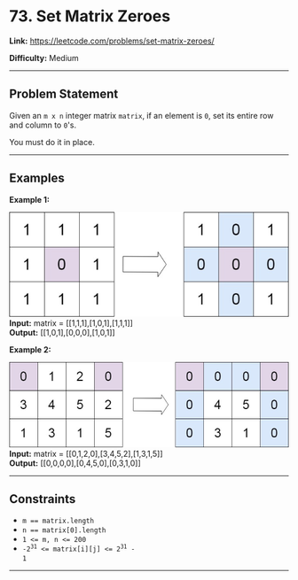 # 73. Set Matrix Zeroes

**Link:** https://leetcode.com/problems/set-matrix-zeroes/

**Difficulty:** Medium

---

## Problem Statement

Given an `m x n` integer matrix `matrix`, if an element is `0`, set its entire row and column to `0`'s.

You must do it in place.

---

## Examples

**Example 1:**

![alt text](mat1.jpg) \
**Input:** matrix = [[1,1,1],[1,0,1],[1,1,1]] \
**Output:** [[1,0,1],[0,0,0],[1,0,1]]

**Example 2:**

![alt text](mat2.jpg) \
**Input:** matrix = [[0,1,2,0],[3,4,5,2],[1,3,1,5]] \
**Output:** [[0,0,0,0],[0,4,5,0],[0,3,1,0]]

---

## Constraints

- `m == matrix.length`
- `n == matrix[0].length`
- `1 <= m, n <= 200`
- <code>-2<sup>31</sup> <= matrix[i][j] <= 2<sup>31</sup> - 1</code>

---